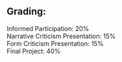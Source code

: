 ## Grading:

Informed Participation: 20%  
Narrative Criticism Presentation: 15%  
Form Criticism Presentation: 15%  
Final Project: 40%

